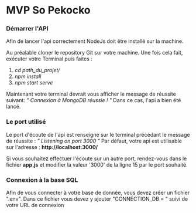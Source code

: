 # MVP So Pekocko

### Démarrer l'API 

Afin de lancer l'api correctement NodeJs doit être installé sur la machine.

Au préalable cloner le repository Git sur votre machine.
Une fois cela fait, exécuter votre Terminal puis faites : 
1. *cd path_du_projet/*
2. *npm install*
3. *npm start serve*

Maintenant votre terminal devrait vous afficher le message de réussite suivant:
*" Connexion à MongoDB réussie ! "*
Dans ce cas, l'api a bien été lancé.


### Le port utilisé
Le port d'écoute de l'api est renseigné sur le terminal précédant le message de réussite :
*" Listening on port 3000 "*
Par défaut, votre api est utilisable sur l'adresse : **http://localhost:3000/**

Si vous souhaitez effectuer l'écoute sur un autre port, rendez-vous dans le fichier **app.js**
et modifier la valeur '3000' de la ligne 15 par le port souhaité.

### Connexion à la base SQL
Afin de vous connecter à votre base de donnée, vous devez créer un fichier ".env".
Dans ce fichier vous devez y ajouter "CONNECTION_DB = " suivi de votre URL de connexion